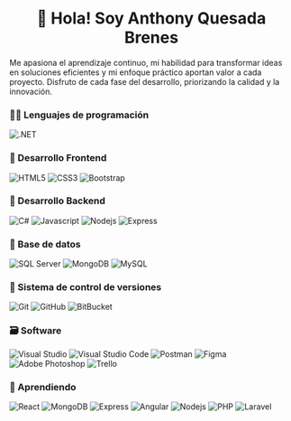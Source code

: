 <h1 align="center">👋 Hola! Soy Anthony Quesada Brenes</h1>

<!-- <img src="https://images4.alphacoders.com/135/thumb-1920-1351760.png" alt="W3Schools.com" width="728" height="408"> -->

Me apasiona el aprendizaje continuo, mi habilidad para transformar ideas en soluciones eficientes y mi enfoque práctico aportan valor a cada proyecto. Disfruto de cada fase del desarrollo, priorizando la calidad y la innovación.

### 🧑‍💻 Lenguajes de programación

![.NET](https://img.shields.io/badge/.NET-5632d5?style=for-the-badge&logo=.NET)

### 🎨 Desarrollo Frontend

![HTML5](https://img.shields.io/badge/HTML5-E34F26?style=for-the-badge&logo=html5&logoColor=white) 
![CSS3](https://img.shields.io/badge/CSS3-2d53e5?style=for-the-badge&logo=css3&logoColor=white) 
![Bootstrap](https://img.shields.io/badge/Bootstrap-563D7C?style=for-the-badge&logo=bootstrap&logoColor=white) 


### 🔨 Desarrollo Backend

![C#](https://img.shields.io/badge/C%23-563d7c?style=for-the-badge&logo=cplusplus&logoColor=white)
![Javascript](https://img.shields.io/badge/Javascript-f1dc55?style=for-the-badge&logo=javascript&logoColor=383937)
![Nodejs](https://img.shields.io/badge/Node.js-43853D?style=for-the-badge&logo=node.js&logoColor=white) 
![Express](https://img.shields.io/badge/Express.js-404D59?style=for-the-badge&logo=express&logoColor=white) 

### 🔧 Base de datos

![SQL Server](https://img.shields.io/badge/SQL%20Server-354562?style=for-the-badge&logo=adminer&logoColor=white)
![MongoDB](https://img.shields.io/badge/MongoDB-4EA94B?style=for-the-badge&logo=mongodb&logoColor=white)
![MySQL](https://img.shields.io/badge/MySQL-08668f?style=for-the-badge&logo=MySQL&logoColor=white)

### 📝 Sistema de control de versiones

![Git](https://img.shields.io/badge/git-%23F05033.svg?style=for-the-badge&logo=git&logoColor=white) 
![GitHub](https://img.shields.io/badge/github-%23121011.svg?style=for-the-badge&logo=github&logoColor=white)
![BitBucket](https://img.shields.io/badge/BitBucket-084fb2?style=for-the-badge&logo=BitBucket)

### 🗃️ Software

![Visual Studio](https://img.shields.io/badge/Visual%20Studio-7051a7?style=for-the-badge&logo=htmx&logoColor=white) 
![Visual Studio Code](https://img.shields.io/badge/Visual%20Studio%20Code-0090f2?style=for-the-badge&logo=htmx&logoColor=white) 
![Postman](https://img.shields.io/badge/Postman-FF6C37?style=for-the-badge&logo=postman&logoColor=white) 
![Figma](https://img.shields.io/badge/Figma-353740?style=for-the-badge&logo=figma&logoColor=white) 
![Adobe Photoshop](https://img.shields.io/badge/adobe%20photoshop-004882.svg?style=for-the-badge&logo=adobe%20photoshop&logoColor=white) 
![Trello](https://img.shields.io/badge/Trello-0052CC?style=for-the-badge&logo=trello&logoColor=white) 

### 🚀 Aprendiendo
![React](https://img.shields.io/badge/React-20232A?style=for-the-badge&logo=react&logoColor=61DAFB) 
![MongoDB](https://img.shields.io/badge/MongoDB-4EA94B?style=for-the-badge&logo=mongodb&logoColor=white)
![Express](https://img.shields.io/badge/Express.js-404D59?style=for-the-badge&logo=express&logoColor=white) 
![Angular](https://img.shields.io/badge/Angular-c50836?style=for-the-badge&logo=angular) 
![Nodejs](https://img.shields.io/badge/Node.js-43853D?style=for-the-badge&logo=node.js&logoColor=white) 
![PHP](https://img.shields.io/badge/PHP-7377ad?style=for-the-badge&logo=php&logoColor=white) 
![Laravel](https://img.shields.io/badge/Laravel-d63a3a?style=for-the-badge&logo=laravel&logoColor=white) 